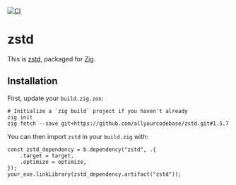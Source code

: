 [![CI](https://github.com/allyourcodebase/zstd/actions/workflows/ci.yaml/badge.svg)](https://github.com/allyourcodebase/zstd/actions)

# zstd

This is [zstd](https://github.com/facebook/zstd), packaged for [Zig](https://ziglang.org/).

## Installation

First, update your `build.zig.zon`:

```
# Initialize a `zig build` project if you haven't already
zig init
zig fetch --save git+https://github.com/allyourcodebase/zstd.git#1.5.7
```

You can then import `zstd` in your `build.zig` with:

```zig
const zstd_dependency = b.dependency("zstd", .{
    .target = target,
    .optimize = optimize,
});
your_exe.linkLibrary(zstd_dependency.artifact("zstd"));
```
